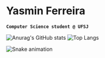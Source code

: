 # Yasmin Ferreira

**`Computer Science student @ UFSJ`**

![Anurag's GitHub stats](https://github-readme-stats.vercel.app/api?username=yasminfrr11&show_icons=true&theme=apprentice)
![Top Langs](https://github-readme-stats.vercel.app/api/top-langs/?username=yasminfrr11&layout=compact&theme=apprentice)

![Snake animation](https://github.com/yasminfrr11/yasminfrr11/blob/output/github-contribution-grid-snake.svg)
